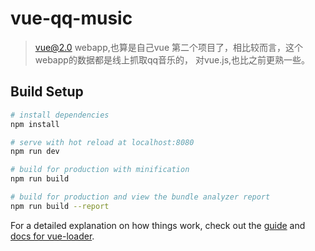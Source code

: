 # vue-qq-music

>vue@2.0 webapp,也算是自己vue 第二个项目了，相比较而言，这个webapp的数据都是线上抓取qq音乐的，
对vue.js,也比之前更熟一些。

## Build Setup

``` bash
# install dependencies
npm install

# serve with hot reload at localhost:8080
npm run dev

# build for production with minification
npm run build

# build for production and view the bundle analyzer report
npm run build --report
```
For a detailed explanation on how things work, check out the [guide](http://vuejs-templates.github.io/webpack/) and [docs for vue-loader](http://vuejs.github.io/vue-loader).
